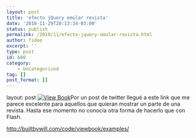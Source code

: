 ```yaml
---
layout: post
title: 'efecto jQuery emular revista'
date: '2010-11-29T20:13:34-03:00'
status: publish
permalink: /2010/11/efecto-jquery-emular-revista.html
author: fideo
excerpt: ''
type: post
id: 600
category:
    - Uncategorized
tag: []
post_format: []
---
```

layout: post
[![View Book](http://builtbywill.com/code/viewbook/images/viewbook.png "viewbook")](http://builtbywill.com/code/viewbook/examples/)Por un post de twitter llegué a este link que me parece excelente para aquellos que quieran mostrar un parte de una revista. Hasta ese momento no conocía otra forma de hacerlo que con Flash.

<http://builtbywill.com/code/viewbook/examples/>
